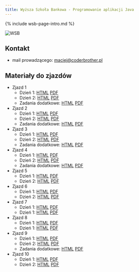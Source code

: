 ```yaml
---
title: Wyższa Szkoła Bankowa - Programowanie aplikacji Java
---
```


{% include wsb-page-intro.md %}

![WSB](https://maciejgowin.github.io/assets/img/wsb-logo-warszawa.png) 

## Kontakt

* mail prowadzącego: maciej@coderbrother.pl

## Materiały do zjazdów

- Zjazd 1
  - Dzień 1: [HTML](/wsb-java/warszawa/zjazd-01-1.html) [PDF](/wsb-java/warszawa/zjazd-01-1.pdf)
  - Dzień 2: [HTML](/wsb-java/warszawa/zjazd-01-2.html) [PDF](/wsb-java/warszawa/zjazd-01-2.pdf)
  - Zadania dodatkowe: [HTML](/wsb-java/warszawa/zjazd-01-zadania-dodatkowe.html) [PDF](/wsb-java/warszawa/zjazd-01-zadania-dodatkowe.pdf)
- Zjazd 2
  - Dzień 1: [HTML](/wsb-java/warszawa/zjazd-02-1.html) [PDF](/wsb-java/warszawa/zjazd-02-1.pdf)
  - Dzień 2: [HTML](/wsb-java/warszawa/zjazd-02-2.html) [PDF](/wsb-java/warszawa/zjazd-02-2.pdf)
  - Zadania dodatkowe: [HTML](/wsb-java/warszawa/zjazd-02-zadania-dodatkowe.html) [PDF](/wsb-java/warszawa/zjazd-02-zadania-dodatkowe.pdf)
- Zjazd 3
  - Dzień 1: [HTML](/wsb-java/warszawa/zjazd-03-1.html) [PDF](/wsb-java/warszawa/zjazd-03-1.pdf)
  - Dzień 2: [HTML](/wsb-java/warszawa/zjazd-03-2.html) [PDF](/wsb-java/warszawa/zjazd-03-2.pdf)
  - Zadania dodatkowe: [HTML](/wsb-java/warszawa/zjazd-03-zadania-dodatkowe.html) [PDF](/wsb-java/warszawa/zjazd-03-zadania-dodatkowe.pdf)
- Zjazd 4
  - Dzień 1: [HTML](/wsb-java/warszawa/zjazd-04-1.html) [PDF](/wsb-java/warszawa/zjazd-04-1.pdf)
  - Dzień 2: [HTML](/wsb-java/warszawa/zjazd-04-2.html) [PDF](/wsb-java/warszawa/zjazd-04-2.pdf)
  - Zadania dodatkowe: [HTML](/wsb-java/warszawa/zjazd-04-zadania-dodatkowe.html) [PDF](/wsb-java/warszawa/zjazd-04-zadania-dodatkowe.pdf)
- Zjazd 5
  - Dzień 1: [HTML](/wsb-java/warszawa/zjazd-05-1.html) [PDF](/wsb-java/warszawa/zjazd-05-1.pdf)
  - Dzień 2: [HTML](/wsb-java/warszawa/zjazd-05-2.html) [PDF](/wsb-java/warszawa/zjazd-05-2.pdf)
- Zjazd 6
  - Dzień 1: [HTML](/wsb-java/warszawa/zjazd-06-1.html) [PDF](/wsb-java/warszawa/zjazd-06-1.pdf)
  - Dzień 2: [HTML](/wsb-java/warszawa/zjazd-06-2.html) [PDF](/wsb-java/warszawa/zjazd-06-2.pdf)
- Zjazd 7
  - Dzień 1: [HTML](/wsb-java/warszawa/zjazd-07-1.html) [PDF](/wsb-java/warszawa/zjazd-07-1.pdf)
  - Dzień 1: [HTML](/wsb-java/warszawa/zjazd-07-2.html) [PDF](/wsb-java/warszawa/zjazd-07-2.pdf)
- Zjazd 8
  - Dzień 1: [HTML](/wsb-java/warszawa/zjazd-08-1.html) [PDF](/wsb-java/warszawa/zjazd-08-1.pdf)
  - Dzień 1: [HTML](/wsb-java/warszawa/zjazd-08-2.html) [PDF](/wsb-java/warszawa/zjazd-08-2.pdf)
- Zjazd 9
  - Dzień 1: [HTML](/wsb-java/warszawa/zjazd-09-1.html) [PDF](/wsb-java/warszawa/zjazd-09-1.pdf)
  - Dzień 2: [HTML](/wsb-java/warszawa/zjazd-09-2.html) [PDF](/wsb-java/warszawa/zjazd-09-2.pdf)
  - Zadania dodatkowe: [HTML](/wsb-java/warszawa/zjazd-09-zadania-dodatkowe.html) [PDF](/wsb-java/warszawa/zjazd-09-zadania-dodatkowe.pdf)
- Zjazd 10
  - Dzień 1: [HTML](/wsb-java/warszawa/zjazd-10-1.html) [PDF](/wsb-java/warszawa/zjazd-10-1.pdf)
  - Dzień 2: [HTML](/wsb-java/warszawa/zjazd-10-2.html) [PDF](/wsb-java/warszawa/zjazd-10-2.pdf)
